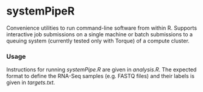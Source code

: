 systemPipeR
===

Convenience utilities to run command-line software from within R. Supports
interactive job submissions on a single machine or batch submissions to a
queuing system (currently tested only with Torque) of a compute cluster.

### Usage
Instructions for running _systemPipe.R_ are given in _analysis.R_. The expected
format to define the RNA-Seq samples (e.g. FASTQ files) and their labels
is given in _targets.txt_.
 
